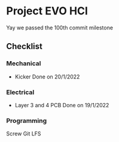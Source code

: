 # Project EVO HCI

Yay we passed the 100th commit milestone

## Checklist

### Mechanical
- Kicker Done on 20/1/2022

### Electrical
- Layer 3 and 4 PCB Done on 19/1/2022

### Programming

Screw Git LFS